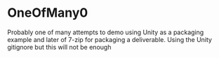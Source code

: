 # OneOfMany0
Probably one of many attempts to demo using Unity as a packaging example and later of  7-zip for packaging a deliverable. Using the Unity gitignore but this will not be enough
